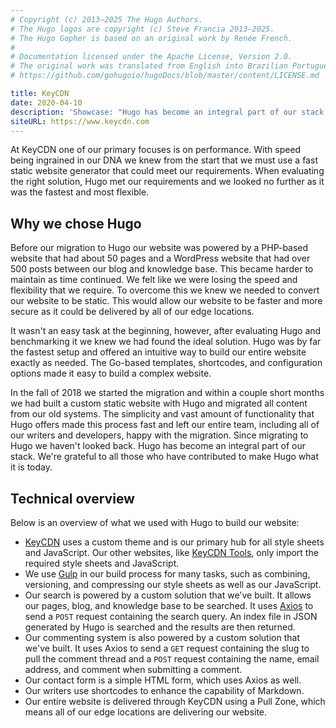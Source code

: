 ```yaml
---
# Copyright (c) 2013–2025 The Hugo Authors.
# The Hugo logos are copyright (c) Steve Francia 2013–2025.
# The Hugo Gopher is based on an original work by Renée French.
#
# Documentation licensed under the Apache License, Version 2.0.
# The original work was translated from English into Brazilian Portuguese.
# https://github.com/gohugoio/hugoDocs/blob/master/content/LICENSE.md

title: KeyCDN
date: 2020-04-10
description: 'Showcase: "Hugo has become an integral part of our stack."'
siteURL: https://www.keycdn.com
---
```


At KeyCDN one of our primary focuses is on performance. With speed being ingrained in our DNA we knew from the start that we must use a fast static website generator that could meet our requirements. When evaluating the right solution, Hugo met our requirements and we looked no further as it was the fastest and most flexible.

## Why we chose Hugo

Before our migration to Hugo our website was powered by a PHP-based website that had about 50 pages and a WordPress website that had over 500 posts between our blog and knowledge base. This became harder to maintain as time continued. We felt like we were losing the speed and flexibility that we require. To overcome this we knew we needed to convert our website to be static. This would allow our website to be faster and more secure as it could be delivered by all of our edge locations.

It wasn't an easy task at the beginning, however, after evaluating Hugo and benchmarking it we knew we had found the ideal solution. Hugo was by far the fastest setup and offered an intuitive way to build our entire website exactly as needed. The Go-based templates, shortcodes, and configuration options made it easy to build a complex website.

In the fall of 2018 we started the migration and within a couple short months we had built a custom static website with Hugo and migrated all content from our old systems. The simplicity and vast amount of functionality that Hugo offers made this process fast and left our entire team, including all of our writers and developers, happy with the migration. Since migrating to Hugo we haven't looked back. Hugo has become an integral part of our stack. We're grateful to all those who have contributed to make Hugo what it is today.

## Technical overview

Below is an overview of what we used with Hugo to build our website:

- [KeyCDN](https://www.keycdn.com) uses a custom theme and is our primary hub for all style sheets and JavaScript. Our other websites, like [KeyCDN Tools](https://tools.keycdn.com), only import the required style sheets and JavaScript.
- We use [Gulp](https://gulpjs.com) in our build process for many tasks, such as combining, versioning, and compressing our style sheets as well as our JavaScript.
- Our search is powered by a custom solution that we've built. It allows our pages, blog, and knowledge base to be searched. It uses [Axios](https://github.com/axios/axios) to send a `POST` request containing the search query. An index file in JSON generated by Hugo is searched and the results are then returned.
- Our commenting system is also powered by a custom solution that we've built. It uses Axios to send a `GET` request containing the slug to pull the comment thread and a `POST` request containing the name, email address, and comment when submitting a comment.
- Our contact form is a simple HTML form, which uses Axios as well.
- Our writers use shortcodes to enhance the capability of Markdown.
- Our entire website is delivered through KeyCDN using a Pull Zone, which means all of our edge locations are delivering our website.
